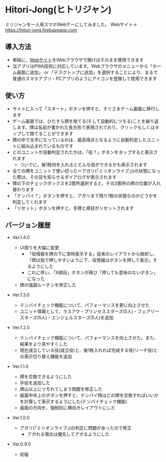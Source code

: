 # Hitori-Jong(ヒトリジャン)
ミリジャンを一人用スマホWebゲーにしてみました。
Webサイト→ https://hitori-jong.firebaseapp.com

## 導入方法

- 単純に、[Webサイト](https://hitori-jong.firebaseapp.com)をWebブラウザで開けばそのまま使用できます
- 当アプリはPWA技術に対応しています。Webブラウザのメニューから「ホーム画面に追加」 or 「デスクトップに追加」を選択することにより、まるで普通のスマホアプリ・PCアプリのようにアイコンを登録して使用できます

## 使い方

- サイトに入って「スタート」ボタンを押すと、すぐさまゲーム画面に移行します
- ゲーム画面では、ひたすら牌を捨てる(そして自動的にツモる)ことを繰り返します。牌は名前が書かれた長方形で表現されており、クリックもしくはタップして捨てることができます
- 牌の中で太字になっているのは、最高得点となるように自動判定したユニットに組み込まれているものです
- どのユニットが自動判定されたかは、「役？」ボタンをタップすると表示されます
  - ついでに、後1枚何を入れるとどんな役ができるかも表示されます
- 全ての牌をユニットで使い切った＝アガリ(「ミリオンライブ」))の状態になった際は、その旨を知らせるダイアログが表示されます
- 牌の下のチェックボックスを2箇所選択すると、その2箇所の牌の位置が入れ替わります
- 「テンパイ？」ボタンを押すと、アガリまで残り1枚の状態なのかどうかを判定してくれます
- 「リセット」ボタンを押すと、手牌と順目がリセットされます

## バージョン履歴

- Ver.1.4.0
  - UI周りを大幅に変更
    - 「役情報を牌の下に常時表示する」従来のレイアウトから脱却し、「牌は指で押しやすいように下、役情報はボタンを押して表示」するようにした
    - これに伴い、「X順目」ボタンが再び「押しても意味のないボタン」になった
  - 牌の強調ルーチンを修正した

- Ver.1.3.0
  -  テンパイチェック機能について、パフォーマンスを更に向上させた
  - ユニット情報として、ラスアク・プリンセススターズ(5人)・フェアリースターズ(5人)・エンジェルスターズ(5人)を追加

- Ver.1.2.0
  - テンパイチェック機能について、パフォーマンスを向上させた。また、結果をより見やすくした
  - 現在成立している役(成立役)と、後1枚入れれば完成する役(リーチ役)との表示切り替え機能を追加

- Ver.1.1.0
  - 牌を交換できるようにした
  - 手役を追加した
  - 牌山以上にツモれてしまう問題を修正した
  - 画面中央上のボタンを押すと、テンパイ時はどの牌を交換すればいいかを計算して表示するようにした(テンパイチェック機能)
  - 画面の方向を、強制的に横向きレイアウトにした

- Ver.1.0.0
  - アガリ(「ミリオンライブ」)の判定に問題があったので修正
    - アガれる場合は優先してアガるようにした

- Ver.0.9.0
  - 初版
